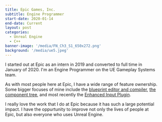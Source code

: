 ```yaml
---
title: Epic Games, Inc.
subtitle: Engine Programmer
start-date: 2020-01-14
end-date: Current
layout: post
categories:
  - Unreal Engine
  - C++
banner-image: '/media/FN_Ch3_S1_650x272.png'
background: '/media/ue5.jpeg'
---
```


<p>I started out at Epic as an intern in 2019 and converted to full time in January of 2020. I'm an Engine Programmer on the UE Gameplay Systems team.</p>

<p>As with most people here at Epic, I have a wide range of feature ownership. Some bigger focuses of mine include the
<a href="https://docs.unrealengine.com/4.27/en-US/ProgrammingAndScripting/Blueprints/TechnicalGuide/Compiler/" target="_blank">blueprint editor and compiler</a>, <a href="https://docs.unrealengine.com/4.27/en-US/ProgrammingAndScripting/ProgrammingWithCPP/UnrealArchitecture/Actors/Components/" target="_blank">the component tree</a>, and most recently the <a href="https://docs.unrealengine.com/4.26/en-US/InteractiveExperiences/Input/EnhancedInput/" target="_blank">Enhanced Input Plugin</a>.</p>

<p>I really love the work that I do at Epic because it has such a large potential impact. I have the oppurtunity to improve not only the lives of people at Epic, but also everyone who uses Unreal Engine. </p>